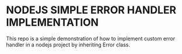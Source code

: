 # NODEJS SIMPLE ERROR HANDLER IMPLEMENTATION

This repo is a simple demonstration of how to implement custom error handler in a nodejs project by inheriting Error class.
